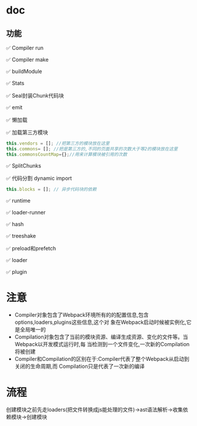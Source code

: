 # doc

## 功能

✅ Compiler run

✅ Compiler make

✅ buildModule

✅ Stats

✅ Seal封装Chunk代码块

✅ emit

✅ 懒加载

✅ 加载第三方模块

```js
this.vendors = []; //把第三方的模块放在这里
this.commons= []; //把是第三方的,不同的页面共享的次数大于等2的模块放在这里
this.commonsCountMap={};//用来计算模块被引用的次数
```

✅ SplitChunks

✅ 代码分割 dynamic import

```js
this.blocks = []; // 异步代码块的依赖
```

✅ runtime

✅ loader-runner

✅ hash

✅ treeshake

✅ preload和prefetch

✅ loader

✅ plugin


# 注意
- Compiler对象包含了Webpack环境所有的的配置信息,包含 options,loaders,plugins这些信息,这个对
象在Webpack启动时候被实例化,它是全局唯一的
- Compilation对象包含了当前的模块资源、编译生成资源、变化的文件等。当Webpack以开发模式运行时,每
当检测到一个文件变化,一次新的Compilation将被创建
- Compiler和Compilation的区别在于:Compiler代表了整个Webpack从启动到关闭的生命周期,而
Compilation只是代表了一次新的编译

# 流程

创建模块之前先走loaders(把文件转换成js能处理的文件)->ast语法解析->收集依赖模块->创建模块